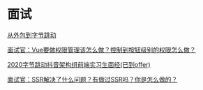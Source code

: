 # 面试

[从外包到字节跳动](https://mp.weixin.qq.com/s/ZyMtMyqKzAQHeXARjHqsUQ)

[面试官：Vue要做权限管理该怎么做？控制到按钮级别的权限怎么做？](https://mp.weixin.qq.com/s/MyRhh7W4m1GaoE--HqpFpQ)

[2020字节跳动抖音架构组前端实习生面经(已到offer)](https://mp.weixin.qq.com/s/BkJcJBcLWQFltO-CjcthIQ)

[面试官：SSR解决了什么问题？有做过SSR吗？你是怎么做的？](https://mp.weixin.qq.com/s/wARktKyXpGb1RtDk2ybDOA)